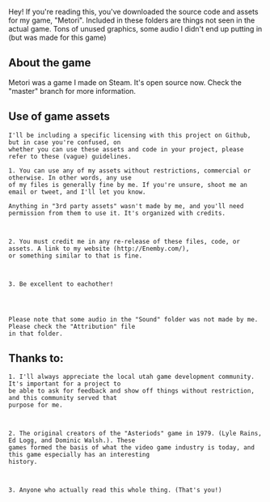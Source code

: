 Hey! If you're reading this, you've downloaded the source code and assets for my game, "Metori".
Included in these folders are things not seen in the actual game. Tons of unused graphics, some audio I didn't end up putting in (but was made for this game)


##  About the game     
                       
Metori was a game I made on Steam. It's open source now. Check the "master" branch for more information.

##   Use of game assets                              


	I'll be including a specific licensing with this project on Github, but in case you're confused, on
	whether you can use these assets and code in your project, please refer to these (vague) guidelines.

	1. You can use any of my assets without restrictions, commercial or otherwise. In other words, any use
	of my files is generally fine by me. If you're unsure, shoot me an email or tweet, and I'll let you know.
	
	Anything in "3rd party assets" wasn't made by me, and you'll need permission from them to use it. It's organized with credits.
	
	
	
	2. You must credit me in any re-release of these files, code, or assets. A link to my website (http://Enemby.com/),
	or something similar to that is fine. 
	
	

	3. Be excellent to eachother!




	Please note that some audio in the "Sound" folder was not made by me. Please check the "Attribution" file
	in that folder.
	
	
	

##    Thanks to:                                      

	
	1. I'll always appreciate the local utah game development community. It's important for a project to 
	be able to ask for feedback and show off things without restriction, and this community served that 
	purpose for me.
	
	
	
	2. The original creators of the "Asteriods" game in 1979. (Lyle Rains, Ed Logg, and Dominic Walsh.). These
	games formed the basis of what the video game industry is today, and this game especially has an interesting
	history.
	
	
	
	3. Anyone who actually read this whole thing. (That's you!)
	
	
	
